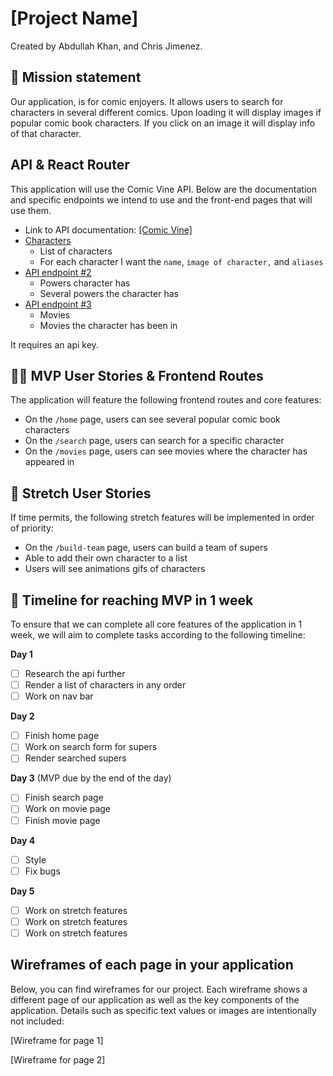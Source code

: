 # [Project Name]

Created by Abdullah Khan, and Chris Jimenez.

## 🚀 Mission statement

Our application, is for comic enjoyers. It allows users to search for characters in several different comics. Upon loading it will display images if popular comic book characters. If you click on an image it will display info of that character.

## API & React Router

This application will use the Comic Vine API. Below are the documentation and specific endpoints we intend to use and the front-end pages that will use them.

- Link to API documentation: [\[Comic Vine\]](https://comicvine.gamespot.com/api/documentation)
- [Characters](https://comicvine.gamespot.com/api/characters/?api_key=95c02d947924126bfffa281819f89edf014a4d7a&format=json)
  - List of characters
  - For each character I want the `name`, `image of character,` and `aliases`
- [API endpoint #2](https://comicvine.gamespot.com/api/characters/?api_key=95c02d947924126bfffa281819f89edf014a4d7a&format=json)
  - Powers character has
  - Several powers the character has
- [API endpoint #3](https://comicvine.gamespot.com/api/characters/?api_key=95c02d947924126bfffa281819f89edf014a4d7a&format=json)
  - Movies
  - Movies the character has been in

It requires an api key.

## 👩‍💻 MVP User Stories & Frontend Routes

The application will feature the following frontend routes and core features:

- On the `/home` page, users can see several popular comic book characters
- On the `/search` page, users can search for a specific character
- On the `/movies` page, users can see movies where the character has appeared in

## 🤔 Stretch User Stories

If time permits, the following stretch features will be implemented in order of priority:

- On the `/build-team` page, users can build a team of supers
- Able to add their own character to a list
- Users will see animations gifs of characters

## 📆 Timeline for reaching MVP in 1 week

To ensure that we can complete all core features of the application in 1 week, we will aim to complete tasks according to the following timeline:

**Day 1**

- [ ] Research the api further
- [ ] Render a list of characters in any order
- [ ] Work on nav bar

**Day 2**

- [ ] Finish home page
- [ ] Work on search form for supers
- [ ] Render searched supers

**Day 3** (MVP due by the end of the day)

- [ ] Finish search page
- [ ] Work on movie page
- [ ] Finish movie page

**Day 4**

- [ ] Style
- [ ] Fix bugs

**Day 5**

- [ ] Work on stretch features
- [ ] Work on stretch features
- [ ] Work on stretch features

## Wireframes of each page in your application

Below, you can find wireframes for our project. Each wireframe shows a different page of our application as well as the key components of the application. Details such as specific text values or images are intentionally not included:

[Wireframe for page 1]

[Wireframe for page 2]
